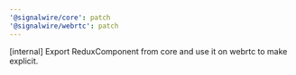 ```yaml
---
'@signalwire/core': patch
'@signalwire/webrtc': patch
---
```


[internal] Export ReduxComponent from core and use it on webrtc to make explicit.
